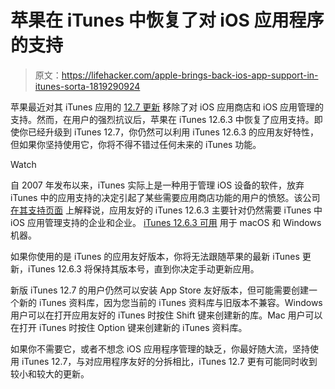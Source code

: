 # 苹果在 iTunes 中恢复了对 iOS 应用程序的支持

> 原文：<https://lifehacker.com/apple-brings-back-ios-app-support-in-itunes-sorta-1819290924>

苹果最近对其 iTunes 应用的 [12.7 更新](https://lifehacker.com/what-to-do-now-that-you-can-t-sync-ios-apps-using-itune-1809941947) 移除了对 iOS 应用商店和 iOS 应用管理的支持。然而，在用户的强烈抗议后，苹果在 iTunes 12.6.3 中恢复了应用支持。即使你已经升级到 iTunes 12.7，你仍然可以利用 iTunes 12.6.3 的应用友好特性，但如果你坚持使用它，你将不得不错过任何未来的 iTunes 功能。

Watch

自 2007 年发布以来，iTunes 实际上是一种用于管理 iOS 设备的软件，放弃 iTunes 中的应用支持的决定引起了某些需要应用商店功能的用户的愤怒。该公司 [在其支持页面](https://support.apple.com/en-in/HT208079) 上解释说，应用友好的 iTunes 12.6.3 主要针对仍然需要 iTunes 中 iOS 应用管理支持的企业和企业。 [iTunes 12.6.3 可用](https://support.apple.com/en-in/HT208079) 用于 macOS 和 Windows 机器。

如果你使用的是 iTunes 的应用友好版本，你将无法跟随苹果的最新 iTunes 更新，iTunes 12.6.3 将保持其版本号，直到你决定手动更新应用。

新版 iTunes 12.7 的用户仍然可以安装 App Store 友好版本，但可能需要创建一个新的 iTunes 资料库，因为您当前的 iTunes 资料库与旧版本不兼容。Windows 用户可以在打开应用友好的 iTunes 时按住 Shift 键来创建新的库。Mac 用户可以在打开 iTunes 时按住 Option 键来创建新的 iTunes 资料库。

如果你不需要它，或者不想念 iOS 应用程序管理的缺乏，你最好随大流，坚持使用 iTunes 12.7，与对应用程序友好的分拆相比，iTunes 12.7 更有可能同时收到较小和较大的更新。